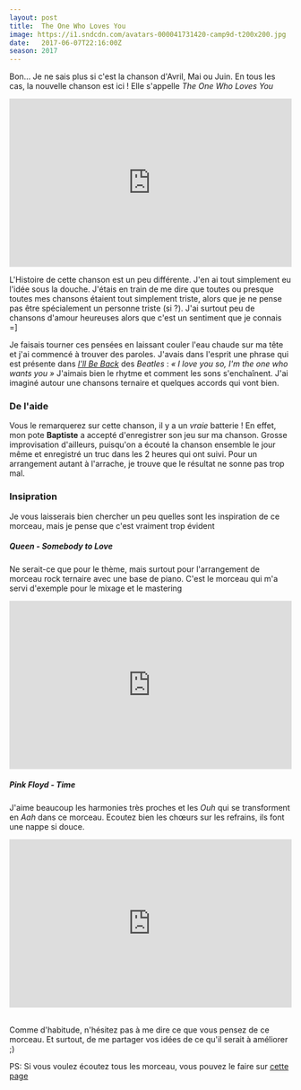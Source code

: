 ```yaml
---
layout: post
title:  The One Who Loves You
image: https://i1.sndcdn.com/avatars-000041731420-camp9d-t200x200.jpg
date:   2017-06-07T22:16:00Z
season: 2017
---
```


Bon… Je ne sais plus si c'est la chanson d'Avril, Mai ou Juin. En tous les cas, la nouvelle chanson est ici ! Elle s'appelle _The One Who Loves You_

<iframe width="100%" height="300" scrolling="no" frameborder="no" src="https://w.soundcloud.com/player/?url=https%3A//api.soundcloud.com/tracks/327930562&amp;color=ff5500&amp;auto_play=false&amp;hide_related=false&amp;show_comments=true&amp;show_user=true&amp;show_reposts=false&amp;visual=true"></iframe>

L'Histoire de cette chanson est un peu différente. J'en ai tout simplement eu l'idée sous la douche.
J'étais en train de me dire que toutes ou presque toutes mes chansons étaient tout simplement
triste, alors que je ne pense pas être spécialement un personne triste (si ?). J'ai surtout
peu de chansons d'amour heureuses alors que c'est un sentiment que je connais =]

Je faisais tourner ces pensées en laissant couler l'eau chaude sur ma tête et j'ai commencé
à trouver des paroles. J'avais dans l'esprit une phrase qui est présente
dans [_I'll Be Back_](https://open.spotify.com/track/5wDeBT033SeEW9qY9yNU9i) des _Beatles_ : _« I love you so, I'm the one who wants you »_
J'aimais bien le rhytme et comment les sons s'enchaînent. J'ai imaginé autour une chansons ternaire et quelques accords qui vont bien.

### De l'aide

Vous le remarquerez sur cette chanson, il y a un _vraie_ batterie ! En effet, mon pote **Baptiste** a accepté
d'enregistrer son jeu sur ma chanson. Grosse improvisation d'ailleurs, puisqu'on a écouté la chanson ensemble
le jour même et enregistré un truc dans les 2 heures qui ont suivi. Pour un arrangement autant à l'arrache, je trouve
que le résultat ne sonne pas trop mal.

### Insipration

Je vous laisserais bien chercher un peu quelles sont les inspiration de ce morceau, mais je pense que
c'est vraiment trop évident

##### Queen - Somebody to Love

Ne serait-ce que pour le thème, mais surtout pour l'arrangement de morceau rock ternaire
avec une base de piano. C'est le morceau qui m'a servi d'exemple pour le mixage et le mastering

<iframe width="100%" height="300" src="https://www.youtube.com/embed/kijpcUv-b8M" frameborder="0" allowfullscreen></iframe>
<br/>

##### Pink Floyd - Time

J'aime beaucoup les harmonies très proches et les _Ouh_ qui se transforment en _Aah_ dans ce morceau.
Ecoutez bien les chœurs sur les refrains, ils font une nappe si douce.

<iframe width="100%" height="300" src="https://www.youtube.com/embed/JwYX52BP2Sk" frameborder="0" allowfullscreen></iframe>
<br/>
<br/>


Comme d'habitude, n'hésitez pas à me dire ce que vous pensez de ce morceau.
Et surtout, de me partager vos idées de ce qu'il serait à améliorer ;)


PS: Si vous voulez écoutez tous les morceau, vous pouvez le faire sur [cette page](/album.html)

